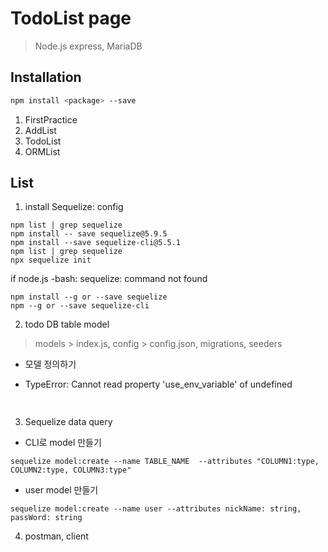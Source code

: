 # TodoList page
> Node.js express, MariaDB

## Installation
```sh
npm install <package> --save
```

1. FirstPractice
2. AddList
3. TodoList
4. ORMList

List
-----
1. install Sequelize: config
```
npm list | grep sequelize
npm install -- save sequelize@5.9.5
npm install --save sequelize-cli@5.5.1
npm list | grep sequelize
npx sequelize init
```

if node.js
-bash: sequelize: command not found
```
npm install --g or --save sequelize
npm --g or --save sequelize-cli
```

2. todo DB table model
> models > index.js, config > config.json, migrations, seeders

  - 모델 정의하기

  + TypeError: Cannot read property 'use_env_variable' of undefined
```sh
  
```

3. Sequelize data query
  - CLI로 model 만들기
```
sequelize model:create --name TABLE_NAME  --attributes "COLUMN1:type, COLUMN2:type, COLUMN3:type"
```
  - user model 만들기
```
sequelize model:create --name user --attributes nickName: string, passWord: string
```

4. postman, client

